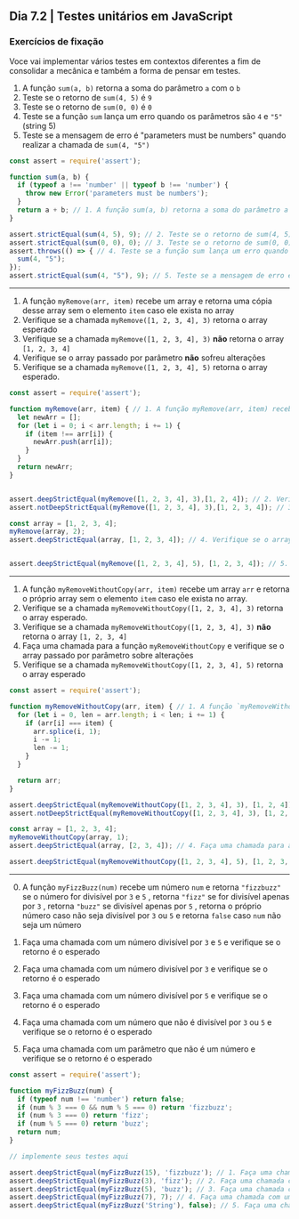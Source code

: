 ## Dia 7.2 | Testes unitários em JavaScript

### Exercícios de fixação

Voce vai implementar vários testes em contextos diferentes a fim de consolidar a mecânica e também a forma de pensar em testes.

1. A função `sum(a, b)` retorna a soma do parâmetro `a` com o `b`
2. Teste se o retorno de `sum(4, 5)` é `9`
3. Teste se o retorno de `sum(0, 0)` é `0`
4. Teste se a função `sum` lança um erro quando os parâmetros são `4` e `"5"` (string 5)
5. Teste se a mensagem de erro é "parameters must be numbers" quando realizar a chamada de `sum(4, "5")`

```javascript
const assert = require('assert');

function sum(a, b) {
  if (typeof a !== 'number' || typeof b !== 'number') {
    throw new Error('parameters must be numbers');
  }
  return a + b; // 1. A função sum(a, b) retorna a soma do parâmetro a com o b
}

assert.strictEqual(sum(4, 5), 9); // 2. Teste se o retorno de sum(4, 5) é 9
assert.strictEqual(sum(0, 0), 0); // 3. Teste se o retorno de sum(0, 0) é 0
assert.throws(() => { // 4. Teste se a função sum lança um erro quando os parâmetros são 4 e "5" (string 5)
  sum(4, "5");
});
assert.strictEqual(sum(4, "5"), 9); // 5. Teste se a mensagem de erro é 'parameters must be numbers' quando realizar a chamada de sum(4, "5")
```
---
1. A função `myRemove(arr, item)` recebe um array e retorna uma cópia desse array sem o elemento `item` caso ele exista no array
2. Verifique se a chamada `myRemove([1, 2, 3, 4], 3)` retorna o array esperado
3. Verifique se a chamada `myRemove([1, 2, 3, 4], 3)` **não** retorna o array `[1, 2, 3, 4]`
4. Verifique se o array passado por parâmetro **não** sofreu alterações
5. Verifique se a chamada `myRemove([1, 2, 3, 4], 5)` retorna o array esperado.

```javascript
const assert = require('assert');

function myRemove(arr, item) { // 1. A função myRemove(arr, item) recebe um array `arr` e retorna um cópia desse array sem o elemento `item` caso ele exista no array
  let newArr = [];
  for (let i = 0; i < arr.length; i += 1) {
    if (item !== arr[i]) {
      newArr.push(arr[i]);
    }
  }
  return newArr;
}


assert.deepStrictEqual(myRemove([1, 2, 3, 4], 3),[1, 2, 4]); // 2. Verifique se a chamada `myRemove([1, 2, 3, 4], 3)` retorna o array esperado
assert.notDeepStrictEqual(myRemove([1, 2, 3, 4], 3),[1, 2, 3, 4]); // 3. Verifique se a chamada `myRemove([1, 2, 3, 4], 3)` **não** retorna o array `[1, 2, 3, 4]`

const array = [1, 2, 3, 4];
myRemove(array, 2);
assert.deepStrictEqual(array, [1, 2, 3, 4]); // 4. Verifique se o array passado por parâmetro **não** sofreu alterações


assert.deepStrictEqual(myRemove([1, 2, 3, 4], 5), [1, 2, 3, 4]); // 5. Verifique se a chamada `myRemove([1, 2, 3, 4], 5)` retorna o array esperado.
```

---
1. A função `myRemoveWithoutCopy(arr, item)` recebe um array `arr` e retorna o próprio array sem o elemento `item` caso ele exista no array.
2. Verifique se a chamada `myRemoveWithoutCopy([1, 2, 3, 4], 3)` retorna o array esperado.
3. Verifique se a chamada `myRemoveWithoutCopy([1, 2, 3, 4], 3)` **não** retorna o array `[1, 2, 3, 4]`
4. Faça uma chamada para a função `myRemoveWithoutCopy` e verifique se o array passado por parâmetro sobre alterações
5. Verifique se a chamada `myRemoveWithoutCopy([1, 2, 3, 4], 5)` retorna o array esperado

```javascript
const assert = require('assert');

function myRemoveWithoutCopy(arr, item) { // 1. A função `myRemoveWithoutCopy(arr, item)` recebe um array `arr` e retorna o próprio array sem o elemento `item` caso ele exista no array.
  for (let i = 0, len = arr.length; i < len; i += 1) {
    if (arr[i] === item) {
      arr.splice(i, 1);
      i -= 1;
      len -= 1;
    }
  }

  return arr;
}

assert.deepStrictEqual(myRemoveWithoutCopy([1, 2, 3, 4], 3), [1, 2, 4]); // 2. Verifique se a chamada `myRemoveWithoutCopy([1, 2, 3, 4], 3)` retorna o array esperado.
assert.notDeepStrictEqual(myRemoveWithoutCopy([1, 2, 3, 4], 3), [1, 2, 3, 4]); // 3. Verifique se a chamada `myRemoveWithoutCopy([1, 2, 3, 4], 3)` **não** retorna o array `[1, 2, 3, 4]`

const array = [1, 2, 3, 4];
myRemoveWithoutCopy(array, 1);
assert.deepStrictEqual(array, [2, 3, 4]); // 4. Faça uma chamada para a função `myRemoveWithoutCopy` e verifique se o array passado por parâmetro sobre alterações

assert.deepStrictEqual(myRemoveWithoutCopy([1, 2, 3, 4], 5), [1, 2, 3, 4]); // 5. Verifique se a chamada `myRemoveWithoutCopy([1, 2, 3, 4], 5)` retorna o array esperado
```

---
0. A função `myFizzBuzz(num)` recebe um número `num` e retorna `"fizzbuzz"` se o número for divisível por `3` e `5` , retorna `"fizz"` se for divisível apenas por `3` , retorna `"buzz"` se divisível apenas por `5` , retorna o próprio número caso não seja divisível por `3` ou `5` e retorna `false` caso `num` não seja um número

1. Faça uma chamada com um número divisível por `3` e `5` e verifique se o retorno é o esperado

2. Faça uma chamada com um número divisível por `3` e verifique se o retorno é o esperado

3. Faça uma chamada com um número divisível por `5` e verifique se o retorno é o esperado

4. Faça uma chamada com um número que não é divisível por `3` ou `5` e verifique se o retorno é o esperado

5. Faça uma chamada com um parâmetro que não é um número e verifique se o retorno é o esperado

```javascript
const assert = require('assert');

function myFizzBuzz(num) {
  if (typeof num !== 'number') return false;
  if (num % 3 === 0 && num % 5 === 0) return 'fizzbuzz';
  if (num % 3 === 0) return 'fizz';
  if (num % 5 === 0) return 'buzz';
  return num;
}

// implemente seus testes aqui

assert.deepStrictEqual(myFizzBuzz(15), 'fizzbuzz'); // 1. Faça uma chamada com um número divisível por `3` e `5` e verifique se o retorno é o esperado
assert.deepStrictEqual(myFizzBuzz(3), 'fizz'); // 2. Faça uma chamada com um número divisível por `3` e verifique se o retorno é o esperado
assert.deepStrictEqual(myFizzBuzz(5), 'buzz'); // 3. Faça uma chamada com um número divisível por `5` e verifique se o retorno é o esperado
assert.deepStrictEqual(myFizzBuzz(7), 7); // 4. Faça uma chamada com um número que não é divisível por `3` ou `5` e verifique se o retorno é o esperado
assert.deepStrictEqual(myFizzBuzz('String'), false); // 5. Faça uma chamada com um parâmetro que não é um número e verifique se o retorno é o esperado
```
